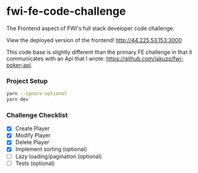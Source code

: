 # fwi-fe-code-challenge

The Frontend aspect of FWI's full stack developer code challenge.

View the deployed version of the frontend! http://44.225.53.153:3000

This code base is slightly different than the primary FE challenge in that it
communicates with an Api that I wrote: https://github.com/jakuzo/fwi-poker-api.

### Project Setup

```sh
yarn --ignore-optional
yarn dev
```

### Challenge Checklist

- [x] Create Player
- [x] Modify Player
- [x] Delete Player
- [x] Implement sorting (optional)
- [ ] Lazy loading/pagination (optional)
- [ ] Tests (optional)
